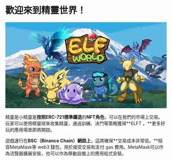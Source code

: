 # 歡迎來到精靈世界！

![](.gitbook/assets/cover.png)

精靈是小精靈是**按照ERC-721標準鑄造**的**NFT角色**，可以在我們的市場上交易。玩家可以使用精靈球來收集精靈，通過訓練、決鬥等策略獲得**ELFT 。**更多好玩的應用場景即將開啟。

遊戲運行在**BSC（Binance Chain）網路上**，這將確保**交易成本非常低。**相容MetaMask等 web3 錢包，用於接受交易和支付 gas 費用。MetaMask可以作為流覽器擴展安裝，也可以作為移動設備上的應用程式安裝。

&#x20;
